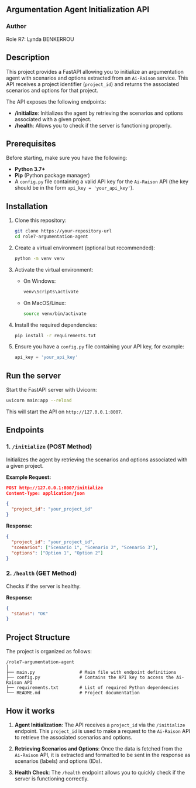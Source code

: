 ## Argumentation Agent Initialization API
### Author
Role R7: Lynda BENKERROU

## Description

This project provides a FastAPI allowing you to initialize an argumentation agent with scenarios and options extracted from an `Ai-Raison` service. This API receives a project identifier (`project_id`) and returns the associated scenarios and options for that project.

The API exposes the following endpoints:
- **/initialize**: Initializes the agent by retrieving the scenarios and options associated with a given project.
- **/health**: Allows you to check if the server is functioning properly.

## Prerequisites

Before starting, make sure you have the following:

- **Python 3.7+**
- **Pip** (Python package manager)
- A `config.py` file containing a valid API key for the `Ai-Raison` API (the key should be in the form `api_key = 'your_api_key'`).

## Installation

1. Clone this repository:
   ```bash
   git clone https://your-repository-url
   cd role7-argumentation-agent
   ```

2. Create a virtual environment (optional but recommended):
   ```bash
   python -m venv venv
   ```

3. Activate the virtual environment:
   - On Windows:
     ```bash
     venv\Scripts\activate
     ```
   - On MacOS/Linux:
     ```bash
     source venv/bin/activate
     ```

4. Install the required dependencies:
   ```bash
   pip install -r requirements.txt
   ```

5. Ensure you have a `config.py` file containing your API key, for example:
   ```python
   api_key = 'your_api_key'
   ```

## Run the server

Start the FastAPI server with Uvicorn:

```bash
uvicorn main:app --reload
```

This will start the API on `http://127.0.0.1:8007`.

## Endpoints

### 1. `/initialize` (POST Method)

Initializes the agent by retrieving the scenarios and options associated with a given project.

**Example Request:**

```json
POST http://127.0.0.1:8007/initialize
Content-Type: application/json

{
  "project_id": "your_project_id"
}
```

**Response:**

```json
{
  "project_id": "your_project_id",
  "scenarios": ["Scenario 1", "Scenario 2", "Scenario 3"],
  "options": ["Option 1", "Option 2"]
}
```

### 2. `/health` (GET Method)

Checks if the server is healthy.

**Response:**

```json
{
  "status": "OK"
}
```

## Project Structure

The project is organized as follows:

```
/role7-argumentation-agent
│
├── main.py                 # Main file with endpoint definitions
├── config.py               # Contains the API key to access the Ai-Raison API
├── requirements.txt        # List of required Python dependencies
└── README.md               # Project documentation
```

## How it works

1. **Agent Initialization**:
   The API receives a `project_id` via the `/initialize` endpoint. This `project_id` is used to make a request to the `Ai-Raison` API to retrieve the associated scenarios and options.

2. **Retrieving Scenarios and Options**:
   Once the data is fetched from the `Ai-Raison` API, it is extracted and formatted to be sent in the response as scenarios (labels) and options (IDs).

3. **Health Check**:
   The `/health` endpoint allows you to quickly check if the server is functioning correctly.



